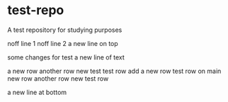 # test-repo

A test repository for studying purposes

noff line 1
noff line 2
a new line on top

some changes for test
a new line of text

a new row
another row
new test
test row
add a new row
test row on main
new row
another row
new test row

a new line at bottom

